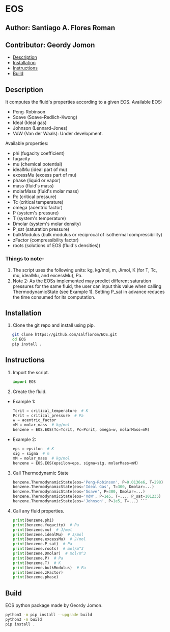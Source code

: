 # EOS

## Author: Santiago A. Flores Roman
## Contributor: Geordy Jomon

<!--toc:start-->
- [Description](#description)
- [Installation](#installation)
- [Instructions](#instructions)
- [Build](#build)
<!--toc:end-->

## Description
It computes the fluid's properties according to a given EOS.
Available EOS:
- Peng-Robinson
- Soave (Soave-Redlich-Kwong)
- Ideal (Ideal gas)
- Johnson (Lennard-Jones)
- VdW (Van der Waals): Under development.

Available properties:
- phi (fugacity coefficient)
- fugacity
- mu (chemical potential)
- idealMu (ideal part of mu)
- excessMu (excess part of mu)
- phase (liquid or vapor)
- mass (fluid's mass)
- molarMass (fluid's molar mass)
- Pc (critical pressure)
- Tc (critical temperature)
- omega (acentric factor)
- P (system's pressure)
- T (system's temperature)
- Dmolar (system's molar density)
- P_sat (saturation pressure)
- bulkModulus (bulk modulus or reciprocal of isothermal compressibility)
- zFactor (compressibility factor)
- roots (solutions of EOS (fluid's densities))

### Things to note-
1. The script uses the following units: kg, kg/mol, m, J/mol, K (for T, Tc, mu, idealMu, and excessMu), Pa.
2. Note 2: As the EOSs implemented may predict different saturation pressures for the same fluid, the user can input this value when calling ThermodynamicState (see Example 1). Setting P_sat in advance reduces the time consumed for its computation.

## Installation
1. Clone the git repo and install using pip.
```bash
   git clone https://github.com/salflorom/EOS.git
   cd EOS
   pip install .
```

## Instructions
1. Import the script.
   ```python
   import EOS
   ```
3. Create the fluid.
-  Example 1:
   ```python
   Tcrit = critical_temperature  # K
   Pcrit = critical_pressure  # Pa
   w = acentric_factor
   mM = molar_mass  # kg/mol
   benzene = EOS.EOS(Tc=Tcrit, Pc=Pcrit, omega=w, molarMass=mM)
   ```
-  Example 2:
    ```python
    eps = epsilon  # K
    sig = sigma  # m
    mM = molar_mass  # kg/mol
    benzene = EOS.EOS(epsilon=eps, sigma=sig, molarMass=mM)
    ```
3.  Call Thermodynamic State
    ```python
    benzene.ThermodynamicState(eos='Peng-Robinson', P=0.0136e6, T=298)
    benzene.ThermodynamicState(eos='Ideal Gas', T=300, Dmolar=...)
    benzene.ThermodynamicState(eos='Soave', P=300, Dmolar=...)
    benzene.ThermodynamicState(eos='VdW', P=1e5, T=..., P_sat=101235)
    benzene.ThermodynamicState(eos='Johnson', P=1e5, T=...) ```
4. Call any fluid properties.
    ```python
    print(benzene.phi)
    print(benzene.fugacity)  # Pa
    print(benzene.mu)  # J/mol
    print(benzene.idealMu)  # J/mol
    print(benzene.excessMu)  # J/mol
    print(benzene.P_sat)  # Pa
    print(benzene.roots)  # mol/m^3
    print(benzene.Dmolar)  # mol/m^3
    print(benzene.P)  # Pa
    print(benzene.T)  # K
    print(benzene.bulkModulus)  # Pa
    print(benzene.zFactor)
    print(benzene.phase)
    ```

## Build
EOS python package made by Geordy Jomon.
```bash
python3 -m pip install --upgrade build
python3 -m build
pip install .
```

